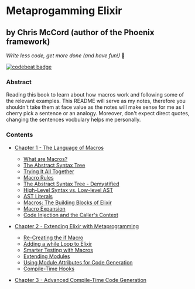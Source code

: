 # Metaprogamming Elixir

## by Chris McCord (author of the Phoenix framework)

_Write less code, get more done (and have fun!)_ :purple_heart:

[![codebeat badge](https://codebeat.co/badges/69f4818d-55a7-41bf-b642-4350f5885ab4)](https://codebeat.co/projects/github-com-shmink-metaprogramming-elixir-master) 

### Abstract

Reading this book to learn about how macros work and following some of the relevant
examples. This README will serve as my notes, therefore you shouldn't take them at face
value as the notes will make sense for me as I cherry pick a sentence or an analogy.
Moreover, don't expect direct quotes, changing the sentences vocbulary helps me personally.

### Contents

-   [Chapter 1 - The Language of Macros](chapters/chapter1.md)

    -   [What are Macros?](chapters/chapter1.md#what-are-macros)
    -   [The Abstract Syntax Tree](chapters/chapter1.md#the-abstract-syntax-tree)
    -   [Trying It All Together](chapters/chapter1.md#trying-it-all-together)
    -   [Macro Rules](chapters/chapter1.md#macro-rules)
    -   [The Abstract Syntax Tree - Demystified](chapters/chapter1.md#the-abstract-syntax-tree-demystified)
    -   [High-Level Syntax vs. Low-level AST](chapters/chapter1.md#high-level-syntax-vs-low-level-ast)
    -   [AST Literals](chapters/chapter1.md#ast-literals)
    -   [Macros: The Building Blocks of Elixir](chapters/chapter1.md#macros-the-building-blocks-of-elixir)
    -   [Macro Expansion](chapters/chapter1.md#macro-expansion)
    -   [Code Injection and the Caller's Context](chapters/chapter1.md#code-injection-and-the-callers-context)

-   [Chapter 2 - Extending Elixir with Metaprogramming](chapters/chapter2.md)

    -   [Re-Creating the if Macro](chapters/chapter2.md#re-creating-the-if-macro)
    -   [Adding a while Loop to Elixir](chapters/chapter2.md#adding-a-while-loop-to-elixir)
    -   [Smarter Testing with Macros](chapters/chapter2.md#smarter-testing-with-macros)
    -   [Extending Modules](chapters/chapter2.md#extending-modules)
    -   [Using Module Attributes for Code Generation](chapters/chapter2.md#using-module-attributes-for-code-generation)
    -   [Compile-Time Hooks](chapters/chapter2.md#compile-time-hooks)

-   [Chapter 3 - Advanced Compile-Time Code Generation](chapters/chapter3.md)
